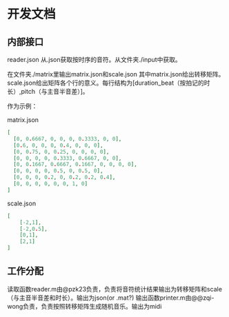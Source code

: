 # 开发文档

## 内部接口

reader.json 从.json获取按时序的音符。从文件夹./input中获取。

在文件夹./matrix里输出matrix.json和scale.json
其中matrix.json给出转移矩阵。
scale.json给出矩阵各个行的意义。每行结构为\[duration_beat（按拍记的时长）,pitch（与主音半音差）\]。

作为示例：

matrix.json

```json
[
  [0, 0.6667, 0, 0, 0, 0.3333, 0, 0],
  [0.6, 0, 0, 0, 0.4, 0, 0, 0],
  [0, 0.75, 0, 0.25, 0, 0, 0, 0],
  [0, 0, 0, 0, 0.3333, 0.6667, 0, 0],
  [0, 0.1667, 0.6667, 0.1667, 0, 0, 0, 0],
  [0, 0, 0, 0, 0.5, 0, 0.5, 0],
  [0, 0, 0, 0.2, 0, 0.2, 0.2, 0.4],
  [0, 0, 0, 0, 0, 0, 1, 0]
]
```

scale.json

```json
[
    [-2,1],
    [-2,0.5],
    [0,1],
    [2,1]
]
```

## 工作分配

读取函数reader.m由@pzk23负责，负责将音符统计结果输出为转移矩阵和scale（与主音半音差和时长）。输出为json(or .mat?)
输出函数printer.m由@@zqi-wong负责，负责按照转移矩阵生成随机音乐。输出为midi
